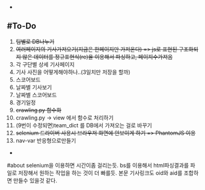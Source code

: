 -
#To-Do
-
1. <del>팀별로 DB나누기
2. <del>여러페이지의 기사가져오기(지금은 한페이지만 가져온다) => js로 표현된 구조화되지 않은 데이터를 정규표현식(re)을 이용해서 파싱하고, 페이지수가져옴
3. 각 구단별 상세 기사페이지
4. 기사 사진을 어떻게해야하나..(3일치만 저장을 할까)
5. 스코어보드
6. 날짜별 기사보기
7. 날짜별 스코어보드
8. 경기일정
9. <del>crawling.py 함수화
10. crawling.py -> view 에서 함수로 처리하기
11. (9번이 수정되면)team_dict 를 DB에서 가져오는 걸로 바꾸기
12. <del>selenium 드라이버 사용시 브라우저 화면에 안보이게 하기 => PhantomJS 이용
13. nav-var 반응형으로만들기


-
#about
selenium을 이용하면 시간이좀 걸리는듯.
bs를 이용해서 html파싱결과를 파일로 저장해서 원하는 작업을 하는 것이 더 빠를듯. 본문 기사링크도 oid와 aid를 조합하면 만들수 있을것 같다.  